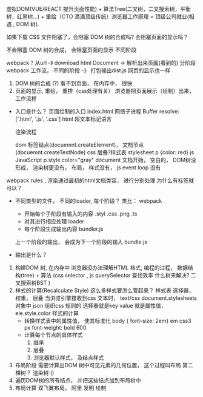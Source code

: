 虚拟DOM(VUE/REACT 提升页面性能) + 算法Tree(二叉树，二叉搜索树，平衡树，红黑树...) + 重绘（CTO 滴滴顶级传统）浏览器工作原理 = 顶级公司就业(相遇 , DOM 树).

如果下载 CSS 文件阻塞了，会阻塞 DOM 树的合成吗? 会阻塞页面的显示吗？ 

不会阻塞 DOM 树的合成， 会阻塞页面的显示 
不同阶段 

webpack ? 从url -》 download html Document  -> 解析出来页面(看到的)  分阶段 
webpack  工作流， 不同的阶段 -》 打包输出dist.js 
网页的显示也一样 

1. DOM 树的合成 (?)   看不到页面， 在内存中， 很快
2. 页面的显示, 重绘， 重排（css处理有关）
浏览器把页面展示（绘制）出来， 工作流程
-  入口是什么？ 页面绘制的入口 index.html 网络子进程 Buffer 
  resolve: ['.html', '.js', '.css']
  html 超文本标记语言   <p>渲染流程</p>
  dom   标签结点(docuemnt.createElement)，  文档节点(docuemnt.createTextNode)
  css   层叠?样式表  stylesheet  p {color: red}
  js   JavaScript      p.style.color="gray"
  document 文档开始， 空白的， DOM树没形成， 渲染树更没有， 布局， 样式没有， js event loop  没有

  webpack  rules , 渲染通过最初的html文档类容， 进行分别处理
  为什么有标签就可以？  


- 不同类型的文件， 不同的loader, 
  每个阶段？ 
  类比： 
  webpack 
  - 开始每个子阶段有输入的内容   .styl  .css  .png .ts
  - 对其进行相应处理    loader 
  - 每个阶段生成输出内容   bundler.js 

  上一个阶段的输出， 会成为下一个阶段的输入 bundle.js 
- 输出是什么？ 


1. 构建DOM 树, 在内存中
  浏览器没办法理解HTML 格式, 
  编程的过程， 数据结构(tree) + 算法 (css selector , js querySelector  查找效率  什么树来解决? 二叉搜索树BST )
2. 样式的计算(Recalculate Style)
    这么多样式要怎么管起来？ 样式表
    选择器， 权重， 层叠
    当浏览引擎接收到css 文本时， text/css 
    document.stylesheets  对象中  json 组织css 规则的
    选择器就是key    value 就是属性值， 
    ele.style.color 
    样式的计算
    - 转换样式表中的属性值， 使其标准化
      body { font-size: 2em}  em css3     px
      font-weight: bold      600
    - 计算每个节点的具体样式
      1. 继承
      2. 层叠
      3. 浏览器默认样式， 及结点样式
3. 布局阶段
  需要计算出DOM 树中可见元素的几何位置， 这个过程叫布局
  第二棵树？ 渲染树 ()
  1. 遍历DOM树的所有结点， 并把这些结点加到布局树中
  2. 布局计算
  双飞翼布局， 阿里 发明 
绘制